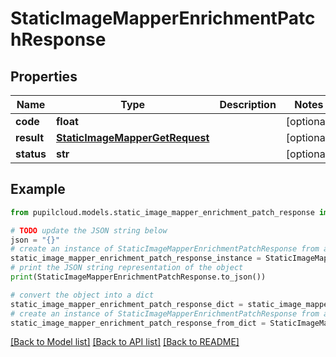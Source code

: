 # StaticImageMapperEnrichmentPatchResponse


## Properties

Name | Type | Description | Notes
------------ | ------------- | ------------- | -------------
**code** | **float** |  | [optional] 
**result** | [**StaticImageMapperGetRequest**](StaticImageMapperGetRequest.md) |  | [optional] 
**status** | **str** |  | [optional] 

## Example

```python
from pupilcloud.models.static_image_mapper_enrichment_patch_response import StaticImageMapperEnrichmentPatchResponse

# TODO update the JSON string below
json = "{}"
# create an instance of StaticImageMapperEnrichmentPatchResponse from a JSON string
static_image_mapper_enrichment_patch_response_instance = StaticImageMapperEnrichmentPatchResponse.from_json(json)
# print the JSON string representation of the object
print(StaticImageMapperEnrichmentPatchResponse.to_json())

# convert the object into a dict
static_image_mapper_enrichment_patch_response_dict = static_image_mapper_enrichment_patch_response_instance.to_dict()
# create an instance of StaticImageMapperEnrichmentPatchResponse from a dict
static_image_mapper_enrichment_patch_response_from_dict = StaticImageMapperEnrichmentPatchResponse.from_dict(static_image_mapper_enrichment_patch_response_dict)
```
[[Back to Model list]](../README.md#documentation-for-models) [[Back to API list]](../README.md#documentation-for-api-endpoints) [[Back to README]](../README.md)


